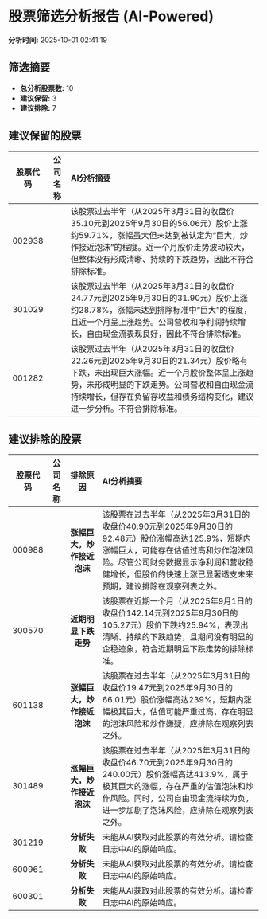 # 股票筛选分析报告 (AI-Powered)

**分析时间:** 2025-10-01 02:41:19

## 筛选摘要

- **总分析股票数:** 10
- **建议保留:** 3
- **建议排除:** 7

## 建议保留的股票

| 股票代码 | 公司名称 | AI分析摘要 |
|:---:|:---:|:---|
| 002938 |  | 该股票过去半年（从2025年3月31日的收盘价35.10元到2025年9月30日的56.06元）股价上涨约59.71%，涨幅虽大但未达到被认定为“巨大，炒作接近泡沫”的程度。近一个月股价走势波动较大，但整体没有形成清晰、持续的下跌趋势，因此不符合排除标准。 |
| 301029 |  | 该股票过去半年（从2025年3月31日的收盘价24.77元到2025年9月30日的31.90元）股价上涨约28.78%，涨幅未达到排除标准中“巨大”的程度，且近一个月呈上涨趋势。公司营收和净利润持续增长，自由现金流表现良好，因此不符合排除标准。 |
| 001282 |  | 该股票过去半年（从2025年3月31日的收盘价22.26元到2025年9月30日的21.34元）股价略有下跌，未出现巨大涨幅。近一个月股价整体呈上涨趋势，未形成明显的下跌走势。公司营收和自由现金流持续增长，但存在负留存收益和债务结构变化，建议进一步分析。不符合排除标准。 |

## 建议排除的股票

| 股票代码 | 公司名称 | 排除原因 | AI分析摘要 |
|:---:|:---:|:---:|:---|
| 000988 |  | **涨幅巨大，炒作接近泡沫** | 该股票在过去半年（从2025年3月31日的收盘价40.90元到2025年9月30日的92.48元）股价涨幅高达125.9%，短期内涨幅巨大，可能存在估值过高和炒作泡沫风险。尽管公司财务数据显示净利润和营收稳健增长，但股价的快速上涨已显著透支未来预期，建议排除在观察列表之外。 |
| 300570 |  | **近期明显下跌走势** | 该股票在近期一个月（从2025年9月1日的收盘价142.14元到2025年9月30日的105.27元）股价下跌约25.94%，表现出清晰、持续的下跌趋势，且期间没有明显的企稳迹象，符合近期明显下跌走势的排除标准。 |
| 601138 |  | **涨幅巨大，炒作接近泡沫** | 该股票在过去半年（从2025年3月31日的收盘价19.47元到2025年9月30日的66.01元）股价涨幅高达239%，短期内涨幅极其巨大，估值可能严重过高，存在明显的泡沫风险和炒作嫌疑，应排除在观察列表之外。 |
| 301489 |  | **涨幅巨大，炒作接近泡沫** | 该股票在过去半年（从2025年3月31日的收盘价46.70元到2025年9月30日的240.00元）股价涨幅高达413.9%，属于极其巨大的涨幅，存在严重的估值泡沫和炒作风险。同时，公司自由现金流持续为负，进一步加剧了泡沫风险，应排除在观察列表之外。 |
| 301219 |  | **分析失败** | 未能从AI获取对此股票的有效分析。请检查日志中AI的原始响应。 |
| 600961 |  | **分析失败** | 未能从AI获取对此股票的有效分析。请检查日志中AI的原始响应。 |
| 600301 |  | **分析失败** | 未能从AI获取对此股票的有效分析。请检查日志中AI的原始响应。 |
